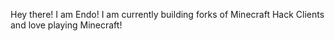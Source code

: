 Hey there! I am Endo! I am currently building forks of Minecraft Hack Clients and love playing Minecraft!
